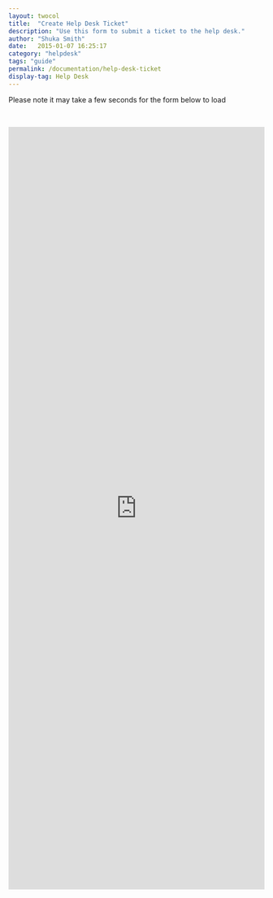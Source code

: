 ```yaml
---
layout: twocol
title:  "Create Help Desk Ticket"
description: "Use this form to submit a ticket to the help desk."
author: "Shuka Smith"
date:   2015-01-07 16:25:17
category: "helpdesk"
tags: "guide"
permalink: /documentation/help-desk-ticket
display-tag: Help Desk
---
```

<!-- <p>To see your open tickets, log on to our Zendesk site at <a class="external-link" href="http://support.caes.ucdavis.edu/" target="_self" title="">http://support.caes.ucdavis.edu/</a></p> -->
<p>Please note it may take a few seconds for the form below to load</p>
<br/>
<p><iframe frameborder="0" height="1500px" scrolling="yes" src="https://secure.caes.ucdavis.edu/help/Ticket/SubmitRedirect" width="100%"></iframe></p>

